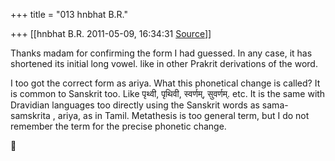 +++
title = "013 hnbhat B.R."

+++
[[hnbhat B.R.	2011-05-09, 16:34:31 [Source](https://groups.google.com/g/samskrita/c/7y3T40B0wDY)]]



Thanks madam for confirming the form I had guessed. In any case, it has shortened its initial long vowel. like in other Prakrit derivations of the word. 

  

I too got the correct form as ariya. What this phonetical change is called? It is common to Sanskrit too. Like पृथ्वी, पृथिवी, स्वर्णम्, सुवर्णम्. etc. It is the same with Dravidian languages too directly using the Sanskrit words as sama-samskrita , ariya, as in Tamil. Metathesis is too general term, but I do not remember the term for the precise phonetic change.  
  



